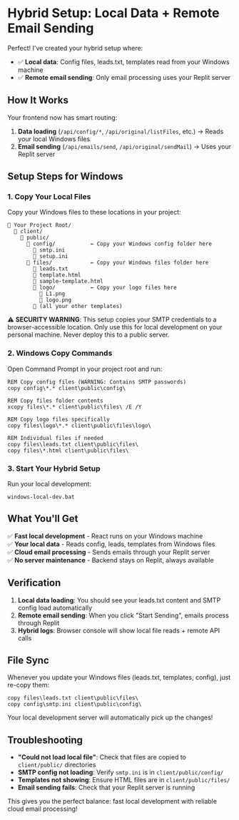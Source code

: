 # Hybrid Setup: Local Data + Remote Email Sending

Perfect! I've created your hybrid setup where:
- ✅ **Local data**: Config files, leads.txt, templates read from your Windows machine
- ✅ **Remote email sending**: Only email processing uses your Replit server

## How It Works

Your frontend now has smart routing:
1. **Data loading** (`/api/config/*`, `/api/original/listFiles`, etc.) → Reads your local Windows files
2. **Email sending** (`/api/emails/send`, `/api/original/sendMail`) → Uses your Replit server

## Setup Steps for Windows

### 1. Copy Your Local Files
Copy your Windows files to these locations in your project:

```
📁 Your Project Root/
  📁 client/
    📁 public/
      📁 config/           ← Copy your Windows config folder here
        📄 smtp.ini
        📄 setup.ini
      📁 files/            ← Copy your Windows files folder here
        📄 leads.txt
        📄 template.html
        📄 sample-template.html
        📁 logo/           ← Copy your logo files here
          📄 L1.png
          📄 logo.png
        📄 (all your other templates)
```

⚠️ **SECURITY WARNING**: This setup copies your SMTP credentials to a browser-accessible location. Only use this for local development on your personal machine. Never deploy this to a public server.

### 2. Windows Copy Commands
Open Command Prompt in your project root and run:

```batch
REM Copy config files (WARNING: Contains SMTP passwords)
copy config\*.* client\public\config\

REM Copy files folder contents
xcopy files\*.* client\public\files\ /E /Y

REM Copy logo files specifically
copy files\logo\*.* client\public\files\logo\

REM Individual files if needed
copy files\leads.txt client\public\files\
copy files\*.html client\public\files\
```

### 3. Start Your Hybrid Setup
Run your local development:
```batch
windows-local-dev.bat
```

## What You'll Get

✅ **Fast local development** - React runs on your Windows machine  
✅ **Your local data** - Reads config, leads, templates from Windows files  
✅ **Cloud email processing** - Sends emails through your Replit server  
✅ **No server maintenance** - Backend stays on Replit, always available  

## Verification

1. **Local data loading**: You should see your leads.txt content and SMTP config load automatically
2. **Remote email sending**: When you click "Start Sending", emails process through Replit
3. **Hybrid logs**: Browser console will show local file reads + remote API calls

## File Sync

Whenever you update your Windows files (leads.txt, templates, config), just re-copy them:
```batch
copy files\leads.txt client\public\files\
copy config\smtp.ini client\public\config\
```

Your local development server will automatically pick up the changes!

## Troubleshooting

- **"Could not load local file"**: Check that files are copied to `client/public/` directories
- **SMTP config not loading**: Verify `smtp.ini` is in `client/public/config/`
- **Templates not showing**: Ensure HTML files are in `client/public/files/`
- **Email sending fails**: Check that your Replit server is running

This gives you the perfect balance: fast local development with reliable cloud email processing!